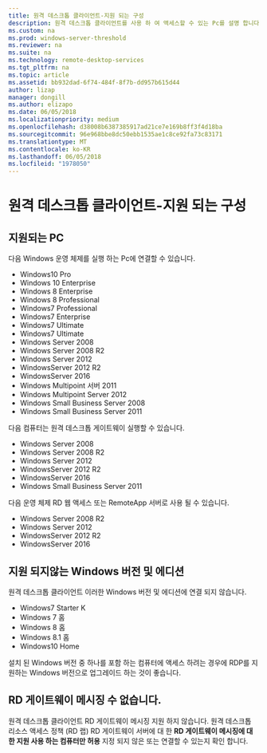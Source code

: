 ```yaml
---
title: 원격 데스크톱 클라이언트-지원 되는 구성
description: 원격 데스크톱 클라이언트를 사용 하 여 액세스할 수 있는 Pc를 설명 합니다.
ms.custom: na
ms.prod: windows-server-threshold
ms.reviewer: na
ms.suite: na
ms.technology: remote-desktop-services
ms.tgt_pltfrm: na
ms.topic: article
ms.assetid: bb932dad-6f74-484f-8f7b-dd957b615d44
author: lizap
manager: dongill
ms.author: elizapo
ms.date: 06/05/2018
ms.localizationpriority: medium
ms.openlocfilehash: d38008b6387385917ad21ce7e169b8ff3f4d18ba
ms.sourcegitcommit: 96e968bbe8dc50ebb1535ae1c8ce92fa73c83171
ms.translationtype: MT
ms.contentlocale: ko-KR
ms.lasthandoff: 06/05/2018
ms.locfileid: "1978050"
---
```

# <a name="remote-desktop-client---supported-configuration"></a>원격 데스크톱 클라이언트-지원 되는 구성

## <a name="supported-pcs"></a>지원되는 PC
다음 Windows 운영 체제를 실행 하는 Pc에 연결할 수 있습니다.
- Windows10 Pro
- Windows 10 Enterprise
- Windows 8 Enterprise
- Windows 8 Professional
- Windows7 Professional
- Windows7 Enterprise
- Windows7 Ultimate
- Windows7 Ultimate
- Windows Server 2008
- Windows Server 2008 R2
- Windows Server 2012
- WindowsServer 2012 R2
- WindowsServer 2016
- Windows Multipoint 서버 2011
- Windows Multipoint Server 2012
- Windows Small Business Server 2008
- Windows Small Business Server 2011

다음 컴퓨터는 원격 데스크톱 게이트웨이 실행할 수 있습니다.

- Windows Server 2008
- Windows Server 2008 R2
- Windows Server 2012
- WindowsServer 2012 R2
- WindowsServer 2016
- Windows Small Business Server 2011

다음 운영 체제 RD 웹 액세스 또는 RemoteApp 서버로 사용 될 수 있습니다.
- Windows Server 2008 R2
- Windows Server 2012
- WindowsServer 2012 R2
- WindowsServer 2016

## <a name="unsupported-windows-versions-and-editions"></a>지원 되지않는 Windows 버전 및 에디션

원격 데스크톱 클라이언트 이러한 Windows 버전 및 에디션에 연결 되지 않습니다.

- Windows7 Starter K
- Windows 7 홈
- Windows 8 홈
- Windows 8.1 홈
- Windows10 Home

설치 된 Windows 버전 중 하나를 포함 하는 컴퓨터에 액세스 하려는 경우에 RDP를 지 원하는 Windows 버전으로 업그레이드 하는 것이 좋습니다.

## <a name="rd-gateway-messaging-is-not-supported"></a>RD 게이트웨이 메시징 수 없습니다.
원격 데스크톱 클라이언트 RD 게이트웨이 메시징 지원 하지 않습니다. 원격 데스크톱 리소스 액세스 정책 (RD 랩) RD 게이트웨이 서버에 대 한 **RD 게이트웨이 메시징에 대 한 지원 사용 하는 컴퓨터만 허용** 지정 되지 않은 또는 연결할 수 있는지 확인 합니다.